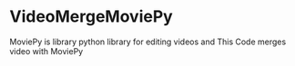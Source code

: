# VideoMergeMoviePy

MoviePy is library python library for editing videos and This Code merges video with MoviePy 

